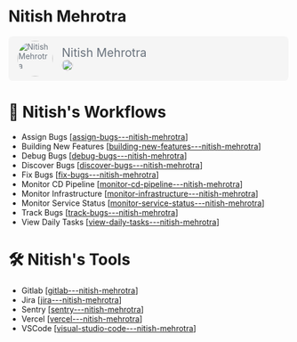 # Nitish Mehrotra

<div style="display:flex; flex-direction:row; margin: auto; padding: 8px; background-color: rgba(237, 237, 237, 0.5); border-radius:8px; color: #6a737d">
<img src="https://pbs.twimg.com/profile_images/1218045792872615936/SAIJcOi__400x400.jpg" alt="Nitish Mehrotra" style="height: 64px; width:64px; border-radius:50%; margin: auto 8px;"/>
<div style="display:flex; flex-direction:column; margin: auto 8px; ">
<span style="font-size:1.5em;">Nitish Mehrotra</span>
<div style="display:flex; flex-direction:row; align-items: center; height: 20px;">
<a href="https://twitter.com/@Nitish_Mehrotra/" style="margin-right:8px;">
<img src="https://cdn4.iconfinder.com/data/icons/social-media-icons-the-circle-set/48/twitter_circle-512.png" style="height: 20px; width:20px; border-radius:50%;"/>
</a>
<a href="https://github.com/nitishMehrotra/">
<img src="https://cdn0.iconfinder.com/data/icons/octicons/1024/mark-github-512.png" style="height: 16px; width:16px; border-radius:50%;">
</a>
</div>
</div>
</div>

# 🧩 Nitish's Workflows

- Assign Bugs [[assign-bugs---nitish-mehrotra]]
- Building New Features [[building-new-features---nitish-mehrotra]]
- Debug Bugs [[debug-bugs---nitish-mehrotra]]
- Discover Bugs [[discover-bugs---nitish-mehrotra]]
- Fix Bugs [[fix-bugs---nitish-mehrotra]]
- Monitor CD Pipeline [[monitor-cd-pipeline---nitish-mehrotra]]
- Monitor Infrastructure [[monitor-infrastructure---nitish-mehrotra]]
- Monitor Service Status [[monitor-service-status---nitish-mehrotra]]
- Track Bugs [[track-bugs---nitish-mehrotra]]
- View Daily Tasks [[view-daily-tasks---nitish-mehrotra]]

# 🛠 Nitish's Tools

- Gitlab [[gitlab---nitish-mehrotra]]
- Jira [[jira---nitish-mehrotra]]
- Sentry [[sentry---nitish-mehrotra]]
- Vercel [[vercel---nitish-mehrotra]]
- VSCode [[visual-studio-code---nitish-mehrotra]]

[//begin]: # "Autogenerated link references for markdown compatibility"
[assign-bugs---nitish-mehrotra]: nitish-mehrotras-workflows/assign-bugs---nitish-mehrotra "Assign Bugs - Nitish Mehrotra"
[building-new-features---nitish-mehrotra]: nitish-mehrotras-workflows/building-new-features---nitish-mehrotra "Building New Features - Nitish Mehrotra"
[debug-bugs---nitish-mehrotra]: nitish-mehrotras-workflows/debug-bugs---nitish-mehrotra "Debug Bugs - Nitish Mehrotra"
[discover-bugs---nitish-mehrotra]: nitish-mehrotras-workflows/discover-bugs---nitish-mehrotra "Discover Bugs - Nitish Mehrotra"
[fix-bugs---nitish-mehrotra]: nitish-mehrotras-workflows/fix-bugs---nitish-mehrotra "Fix Bugs - Nitish Mehrotra"
[monitor-cd-pipeline---nitish-mehrotra]: nitish-mehrotras-workflows/monitor-cd-pipeline---nitish-mehrotra "Monitor CD Pipeline - Nitish Mehrotra"
[monitor-infrastructure---nitish-mehrotra]: nitish-mehrotras-workflows/monitor-infrastructure---nitish-mehrotra "Monitor Infrastructure - Nitish Mehrotra"
[monitor-service-status---nitish-mehrotra]: nitish-mehrotras-workflows/monitor-service-status---nitish-mehrotra "Monitor Service Status - Nitish Mehrotra"
[track-bugs---nitish-mehrotra]: nitish-mehrotras-workflows/track-bugs---nitish-mehrotra "Track Bugs - Nitish Mehrotra"
[view-daily-tasks---nitish-mehrotra]: nitish-mehrotras-workflows/view-daily-tasks---nitish-mehrotra "View Daily Tasks - Nitish Mehrotra"
[gitlab---nitish-mehrotra]: nitish-mehrotras-tools/gitlab---nitish-mehrotra "Gitlab - Nitish Mehrotra"
[jira---nitish-mehrotra]: nitish-mehrotras-tools/jira---nitish-mehrotra "Jira - Nitish Mehrotra"
[sentry---nitish-mehrotra]: nitish-mehrotras-tools/sentry---nitish-mehrotra "Sentry - Nitish Mehrotra"
[vercel---nitish-mehrotra]: nitish-mehrotras-tools/vercel---nitish-mehrotra "Vercel - Nitish Mehrotra"
[visual-studio-code---nitish-mehrotra]: nitish-mehrotras-tools/visual-studio-code---nitish-mehrotra "Visual Studio Code - Nitish Mehrotra"
[//end]: # "Autogenerated link references"
